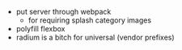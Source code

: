 * put server through webpack
    * for requiring splash category images
* polyfill flexbox
* radium is a bitch for universal (vendor prefixes)